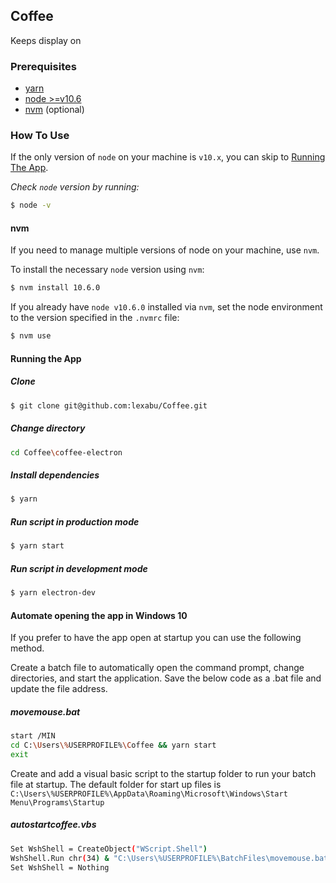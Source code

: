 ## Coffee

Keeps display on

### Prerequisites

- [yarn](https://classic.yarnpkg.com/en/docs/install)
- [node >=v10.6](https://nodejs.org/dist/latest-v10.x)
- [nvm](https://github.com/nvm-sh/nvm) (optional)

### How To Use

If the only version of `node` on your machine is `v10.x`, you can skip to [Running The App](#running-the-app).

_Check `node` version by running:_

```sh
$ node -v
```

#### nvm

If you need to manage multiple versions of node on your machine, use `nvm`.

To install the necessary `node` version using `nvm`:

```sh
$ nvm install 10.6.0
```

If you already have `node v10.6.0` installed via `nvm`, set the node environment to the version specified in the `.nvmrc` file:

```sh
$ nvm use
```

#### Running the App

##### Clone

```sh
$ git clone git@github.com:lexabu/Coffee.git
```

##### Change directory

```sh
cd Coffee\coffee-electron
```

##### Install dependencies

```sh
$ yarn
```

##### Run script in production mode

```sh
$ yarn start
```

##### Run script in development mode

```sh
$ yarn electron-dev
```

#### Automate opening the app in Windows 10

If you prefer to have the app open at startup you can use the following method.

Create a batch file to automatically open the command prompt, change directories, and start the application. Save the below code as a .bat file and update the file address.

##### movemouse.bat

```sh
start /MIN
cd C:\Users\%USERPROFILE%\Coffee && yarn start
exit
```

Create and add a visual basic script to the startup folder to run your batch file at startup. The default folder for start up files is `C:\Users\%USERPROFILE%\AppData\Roaming\Microsoft\Windows\Start Menu\Programs\Startup`

##### autostartcoffee.vbs

```sh
Set WshShell = CreateObject("WScript.Shell")
WshShell.Run chr(34) & "C:\Users\%USERPROFILE%\BatchFiles\movemouse.bat" & Chr(34), 0
Set WshShell = Nothing
```
